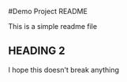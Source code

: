 #Demo Project README

This is a simple readme file
## HEADING 2


I hope this doesn't break anything